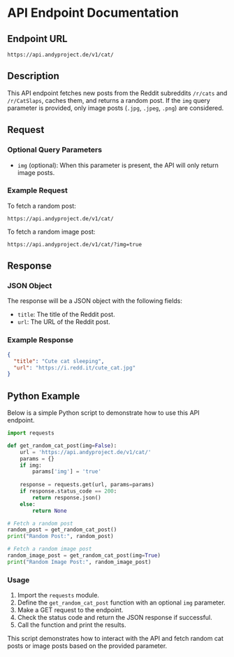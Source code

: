 # API Endpoint Documentation

## Endpoint URL

```
https://api.andyproject.de/v1/cat/
```

## Description

This API endpoint fetches new posts from the Reddit subreddits `/r/cats` and `/r/CatSlaps`, caches them, and returns a random post. If the `img` query parameter is provided, only image posts (`.jpg`, `.jpeg`, `.png`) are considered.

## Request

### Optional Query Parameters

- `img` (optional): When this parameter is present, the API will only return image posts.

### Example Request

To fetch a random post:

```
https://api.andyproject.de/v1/cat/
```

To fetch a random image post:

```
https://api.andyproject.de/v1/cat/?img=true
```

## Response

### JSON Object

The response will be a JSON object with the following fields:

- `title`: The title of the Reddit post.
- `url`: The URL of the Reddit post.

### Example Response

```json
{
  "title": "Cute cat sleeping",
  "url": "https://i.redd.it/cute_cat.jpg"
}
```

## Python Example

Below is a simple Python script to demonstrate how to use this API endpoint.

```python
import requests

def get_random_cat_post(img=False):
    url = 'https://api.andyproject.de/v1/cat/'
    params = {}
    if img:
        params['img'] = 'true'
    
    response = requests.get(url, params=params)
    if response.status_code == 200:
        return response.json()
    else:
        return None

# Fetch a random post
random_post = get_random_cat_post()
print("Random Post:", random_post)

# Fetch a random image post
random_image_post = get_random_cat_post(img=True)
print("Random Image Post:", random_image_post)
```

### Usage

1. Import the `requests` module.
2. Define the `get_random_cat_post` function with an optional `img` parameter.
3. Make a GET request to the endpoint.
4. Check the status code and return the JSON response if successful.
5. Call the function and print the results.

This script demonstrates how to interact with the API and fetch random cat posts or image posts based on the provided parameter.
